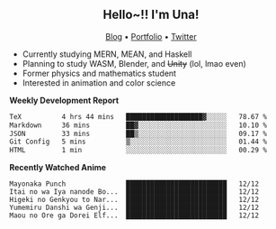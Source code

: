 <h2 align="center">
  Hello~!! I'm Una!
</h2>

<p align="center">
  <a href="https://anarchy.website/">Blog</a> &bull;
  <a href="https://una-ada.github.io/">Portfolio</a> &bull;
  <a href="https://twitter.com/xn__z7x">Twitter</a>
</p>

- Currently studying MERN, MEAN, and Haskell
- Planning to study WASM, Blender, and ~~Unity~~ (lol, lmao even)
- Former physics and mathematics student
- Interested in animation and color science

**Weekly Development Report**

<!--START_SECTION:waka-->

```txt
TeX          4 hrs 44 mins   ███████████████████▓░░░░░   78.67 %
Markdown     36 mins         ██▓░░░░░░░░░░░░░░░░░░░░░░   10.10 %
JSON         33 mins         ██▒░░░░░░░░░░░░░░░░░░░░░░   09.17 %
Git Config   5 mins          ▒░░░░░░░░░░░░░░░░░░░░░░░░   01.44 %
HTML         1 min           ░░░░░░░░░░░░░░░░░░░░░░░░░   00.29 %
```

<!--END_SECTION:waka-->

**Recently Watched Anime**

<!-- RECENT-ANIME:START -->

    Mayonaka Punch               █████████████████████████   12/12
    Itai no wa Iya nanode Bo...  █████████████████████████   12/12
    Higeki no Genkyou to Nar...  █████████████████████████   12/12
    Yumemiru Danshi wa Genji...  █████████████████████████   12/12
    Maou no Ore ga Dorei Elf...  █████████████████████████   12/12
<!-- RECENT-ANIME:END -->
